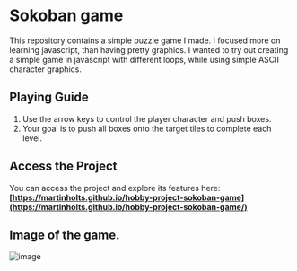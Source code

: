 # Sokoban game

This repository contains a simple puzzle game I made. I focused more on learning javascript, than having pretty graphics. I wanted to try out creating a simple game in javascript with different loops, while using simple ASCII character graphics.

## Playing Guide

1. Use the arrow keys to control the player character and push boxes.
2. Your goal is to push all boxes onto the target tiles to complete each level.

## Access the Project 

You can access the project and explore its features here: **[https://martinholts.github.io/hobby-project-sokoban-game](https://martinholts.github.io/hobby-project-sokoban-game/)**
 
## Image of the game.

![image](https://github.com/MartinHolts/hobby-project-sokoban-game/assets/16961661/94f9a633-b79d-4b56-b780-539fc8e4943a)
 
 
